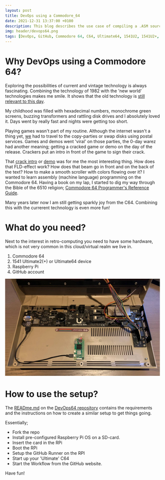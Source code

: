 ```yaml
---
layout: post
title: DevOps using a Commodore_64
date: 2021-12-31 13:37:00 +0100
description: This blog describes the use case of compiling a .ASM source file into a .PRG file while using GitHub Workflow. The GitHub Workflow Runner runs, in my case, on a `Pi Zero 2 W`. The Pi is mounted internally into the Commodore casing. The CI workflow runs after compiling the binary .PRG on the Ultimate64. 
img: header/devops64.png
tags: [DevOps, GitHub, Commodore 64, C64, Ultimate64, 1541U2, 1541U2+, KickAssembler]
---
```

# Why DevOps using a Commodore 64?

Exploring the possibilities of current and vintage technology is always fascinating. Combining the technology of 1982 with the 'new world' technologies makes me smile. It shows that the old technology is [still relevant to this day](https://csdb.dk/latestreleases.php).

My childhood was filled with hexadecimal numbers, monochrome green screens, buzzing transformers and rattling disk drives and I absolutely loved it. Days went by really fast and nights were getting too short.

Playing games wasn't part of my routine. Although the internet wasn't a thing yet, [we](https://en.wikipedia.org/wiki/Demoscene) had to travel to the copy-parties or swap disks using postal services. Games and demos went 'viral' on those parties, the 0-day warez had another meaning; getting a cracked game or demo on the day of the release. Crackers put an intro in front of the game to sign their crack. 

That [crack intro](https://csdb.dk/release/?id=53390) or [demo](https://csdb.dk/release/?id=4986) was for me the most interesting thing. How does that FLD-effect work? How does that beam go in front and on the back of the text? How to make a smooth scroller with colors flowing over it? I wanted to learn assembly (machine language) programming on the Commodore 64. Having a book on my lap, I started to dig my way through the Bible of the 6510 religion; [Commodore 64 Programmer's Reference Guide](assets/pdf/C64PRG.pdf).

Many years later now I am still getting sparkly joy from the C64. Combining this with the currerent technology is even more fun!

# What do you need?

Next to the interest in retro-computing you need to have some hardware, which is not very common in this cloud/virtual realm we live in.

1.  Commodore 64
2.  1541 Ultimate2(+) or Ultimate64 device 
3.  Raspberry Pi
4.  GitHub account

![](/assets/img/ultimate64_rpi-zero-2-w.png)

# How to use the setup?

The [READme.md](https://github.com/6510nl/DevOps64/blob/main/README.md) on the [DevOps64 repository](https://github.com/6510nl/DevOps64) contains the requirements and the instructions on how to create a similar setup to get things going.

Essentially;

*   Fork the repo
*   Install pre-configured Raspberry Pi OS on a SD-card.
*   Insert the card in the RPi
*   Boot the RPi
*   Setup the GitHub Runner on the RPI
*   Start up your 'Ultimate' C64
*   Start the Workflow from the GitHub website.

Have fun!